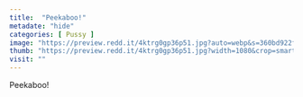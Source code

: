 ```yaml
---
title:  "Peekaboo!"
metadate: "hide"
categories: [ Pussy ]
image: "https://preview.redd.it/4ktrg0gp36p51.jpg?auto=webp&s=360bd922f962bb36534aec9ef86b94d9b8d8e6b0"
thumb: "https://preview.redd.it/4ktrg0gp36p51.jpg?width=1080&crop=smart&auto=webp&s=1d43f4c47d79a38a392235cae9185811eff0ac7a"
visit: ""
---
```

Peekaboo!
